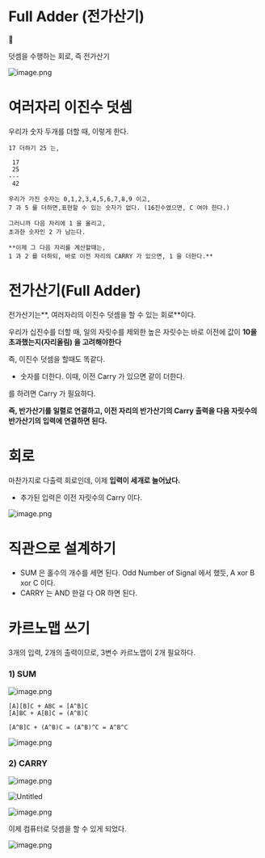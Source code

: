 # Full Adder (전가산기)


👺

덧셈을 수행하는 회로, 즉 전가산기



![image.png](Full%20Adder%20(%E1%84%8C%E1%85%A5%E1%86%AB%E1%84%80%E1%85%A1%E1%84%89%E1%85%A1%E1%86%AB%E1%84%80%E1%85%B5)%201bc80ae0869c8173b4b1ecd55fcf0c29/image.png)

# 여러자리 이진수 덧셈

우리가 숫자 두개를 더할 때, 이렇게 한다.

```
17 더하기 25 는,

 17
 25
---
 42

우리가 가진 숫자는 0,1,2,3,4,5,6,7,8,9 이고,
7 과 5 를 더하면,표현할 수 있는 숫자가 없다. (16진수였으면, C 여야 한다.)

그러니까 다음 자리에 1 을 올리고,
초과한 숫자인 2 가 남는다.

**이제 그 다음 자리를 계산할때는,
1 과 2 를 더하되, 바로 이전 자리의 CARRY 가 있으면, 1 을 더한다.**
```

# 전가산기(Full Adder)

전가산기는**, 여러자리의 이진수 덧셈을 할 수 있는 회로**이다.

우리가 십진수를 더할 때, 일의 자릿수를 제외한 높은 자릿수는 바로 이전에 값이 **10을 초과했는지(자리올림) 을 고려해야한다**

즉, 이진수 덧셈을 할때도 똑같다. 

- 숫자를 더한다. 이때, 이전 Carry 가 있으면 같이 더한다.

를 하려면 Carry 가 필요하다.

**즉, 반가산기를 일렬로 연결하고, 이전 자리의 반가산기의 Carry 출력을 다음 자릿수의 반가산기의 입력에 연결하면 된다.**

# 회로

마찬가지로 다출력 회로인데, 이제 **입력이 세개로 늘어났다.**

- 추가된 입력은 이전 자릿수의 Carry 이다.

![image.png](Full%20Adder%20(%E1%84%8C%E1%85%A5%E1%86%AB%E1%84%80%E1%85%A1%E1%84%89%E1%85%A1%E1%86%AB%E1%84%80%E1%85%B5)%201bc80ae0869c8173b4b1ecd55fcf0c29/image%201.png)

# 직관으로 설계하기

- SUM 은 홀수의 개수를 세면 된다. Odd Number of Signal 에서 했듯, A xor B xor C 이다.
- CARRY 는 AND 한걸 다 OR 하면 된다.

# 카르노맵 쓰기

3개의 입력, 2개의 출력이므로, 3변수 카르노맵이 2개 필요하다.

### 1) SUM

![image.png](Full%20Adder%20(%E1%84%8C%E1%85%A5%E1%86%AB%E1%84%80%E1%85%A1%E1%84%89%E1%85%A1%E1%86%AB%E1%84%80%E1%85%B5)%201bc80ae0869c8173b4b1ecd55fcf0c29/image%202.png)

```
[A][B]C + ABC = [A^B]C
[A]BC + A[B]C = (A^B)C

[A^B]C + (A^B)C = (A^B)^C = A^B^C
```

![image.png](Full%20Adder%20(%E1%84%8C%E1%85%A5%E1%86%AB%E1%84%80%E1%85%A1%E1%84%89%E1%85%A1%E1%86%AB%E1%84%80%E1%85%B5)%201bc80ae0869c8173b4b1ecd55fcf0c29/image%203.png)

### 2) CARRY

![image.png](Full%20Adder%20(%E1%84%8C%E1%85%A5%E1%86%AB%E1%84%80%E1%85%A1%E1%84%89%E1%85%A1%E1%86%AB%E1%84%80%E1%85%B5)%201bc80ae0869c8173b4b1ecd55fcf0c29/image%204.png)

![Untitled](Full%20Adder%20(%E1%84%8C%E1%85%A5%E1%86%AB%E1%84%80%E1%85%A1%E1%84%89%E1%85%A1%E1%86%AB%E1%84%80%E1%85%B5)%201bc80ae0869c8173b4b1ecd55fcf0c29/Untitled.png)

![image.png](Full%20Adder%20(%E1%84%8C%E1%85%A5%E1%86%AB%E1%84%80%E1%85%A1%E1%84%89%E1%85%A1%E1%86%AB%E1%84%80%E1%85%B5)%201bc80ae0869c8173b4b1ecd55fcf0c29/image%205.png)

이제 컴퓨터로 덧셈을 할 수 있게 되었다.

![image.png](Full%20Adder%20(%E1%84%8C%E1%85%A5%E1%86%AB%E1%84%80%E1%85%A1%E1%84%89%E1%85%A1%E1%86%AB%E1%84%80%E1%85%B5)%201bc80ae0869c8173b4b1ecd55fcf0c29/image%206.png)